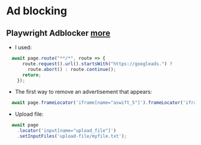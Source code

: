 # Ad blocking

## Playwright Adblocker [more](https://www.npmjs.com/package/@cliqz/adblocker-playwright)

- I used:
```javascript
  await page.route("**/*", route => {
      route.request().url().startsWith("https://googleads.") ?
        route.abort() : route.continue();
      return;
    });
```

- The first way to remove an advertisement that appears:
```javascript
  await page.frameLocator('iframe[name="aswift_5"]').frameLocator('iframe[name="ad_iframe"]').getByRole('button', { name: 'Close ad' }).click();
```

- Upload file:
```javascript
  await page
    .locator('input[name="upload_file"]')
    .setInputFiles('upload-file/myfile.txt');
```
